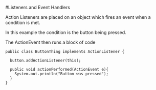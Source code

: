 #Listeners and Event Handlers


Action Listeners are placed on an object which fires an event when a condition is met.


In this example the condition is the button being pressed.


The ActionEvent then runs a block of code


```
public class ButtonThing implements ActionListener {

  button.addActionListener(this);

  public void actionPerformed(ActionEvent e){
    System.out.println("Button was pressed");
  }
}
```

